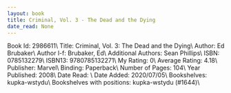 ```yaml
---
layout: book
title: Criminal, Vol. 3 - The Dead and the Dying
date_read: None
---
```


Book Id: 2986611\ 
Title: Criminal, Vol. 3: The Dead and the Dying\ 
Author: Ed Brubaker\ 
Author l-f: Brubaker, Ed\ 
Additional Authors: Sean Phillips\ 
ISBN: 0785132279\ 
ISBN13: 9780785132271\ 
My Rating: 0\ 
Average Rating: 4.18\ 
Publisher: Marvel\ 
Binding: Paperback\ 
Number of Pages: 104\ 
Year Published: 2008\ 
Date Read: \ 
Date Added: 2020/07/05\ 
Bookshelves: kupka-wstydu\ 
Bookshelves with positions: kupka-wstydu (#1644)\ 

